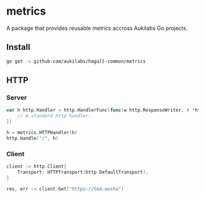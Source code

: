 # metrics

A package that provides reusable metrics accross Aukilabs Go projects.

## Install

```sh
go get -u github.com/aukilabs/hagall-common/metrics
```

## HTTP

### Server

```go
var h http.Handler = http.HandlerFunc(func(w http.ResponseWriter, r *http.Request) {
	// A standard http handler.
})

h = metrics.HTTPHandler(h)
http.Handle("/", h)
```

### Client

```go
client := http.Client{
	Transport: HTTPTransport(http.DefaultTransport),
}

res, err := client.Get("https://ted.wushu")
```
